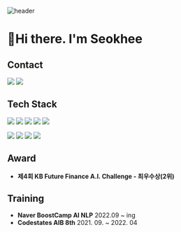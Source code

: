 ![header](https://capsule-render.vercel.app/api?type=waving&color=2E2E2E&height=250&section=header&text=Seokhee%20Jeong&fontSize=90)


# 👋Hi there. I'm Seokhee
<!-- <h3> Contact </h3> -->
## Contact
<a href="mailto:seokhee051@gmail.com"><img src="https://img.shields.io/badge/Gmail-d14836?style=flat-square&logo=Gmail&logoColor=white&link=gpsslssl@gmail.com"/></a>
<a href="https://seokhee0516.tistory.com/" rel="nofollow"><img src="https://img.shields.io/badge/Tech Blog-181717?style=flat-square&logo=GitHub&logoColor=white"/></a></a>

## Tech Stack

<img src="https://img.shields.io/badge/Python-3776AB?style=flat-square&logo=Python&logoColor=white"/></a>
<img src="https://img.shields.io/badge/NumPy-013243?style=flat-square&logo=NumPy&logoColor=white"/></a>
<img src="https://img.shields.io/badge/pandas-150458?style=flat-square&logo=pandas&logoColor=white"/></a>
<img src="https://img.shields.io/badge/scikit learn-F7931E?style=flat-square&logo=scikit learn&logoColor=white"/></a>
<img src="https://img.shields.io/badge/PyTorch-%23EE4C2C.svg?style=flat-square&logo=PyTorch&logoColor=white"/></a>

<img src="https://img.shields.io/badge/MySQL-4479A1?style=flat-square&logo=MySQL&logoColor=white"/></a>
<img src="https://img.shields.io/badge/PostgreSQL-4169E1?style=flat-square&logo=PostgreSQL&logoColor=white"/></a>
<img src="https://img.shields.io/badge/MongoDB-47A248?style=flat-square&logo=MongoDB&logoColor=white"/></a>
<img src="https://img.shields.io/badge/Flask-000000?style=flat-square&logo=Flask&logoColor=white"/></a>
 

## Award 
- **제4회 KB Future Finance A.I. Challenge - 최우수상(2위)**


## Training
- **Naver BoostCamp AI NLP** 2022.09 ~ ing
-  **Codestates AIB 8th** 2021. 09. ~ 2022. 04

